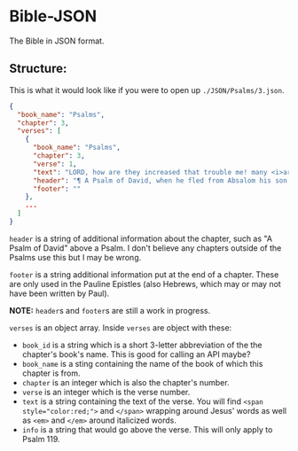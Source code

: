 # Bible-JSON
The Bible in JSON format.

## Structure:
This is what it would look like if you were to open up `./JSON/Psalms/3.json`.
```json
{
  "book_name": "Psalms",
  "chapter": 3,
  "verses": [
    {
      "book_name": "Psalms",
      "chapter": 3,
      "verse": 1,
      "text": "LORD, how are they increased that trouble me! many <i>are</i> they that rise up against me.",
      "header": "¶ A Psalm of David, when he fled from Absalom his son.",
      "footer": ""
    },
    ...
  ]
}
```
`header` is a string of additional information about the chapter, such as "A Psalm of David" above a Psalm. I don't believe any chapters outside of the Psalms use this but I may be wrong.

`footer` is a string additional information put at the end of a chapter. These are only used in the Pauline Epistles (also Hebrews, which may or may not have been written by Paul).

**NOTE:** `header`s and `footer`s are still a work in progress.

`verses` is an object array. Inside `verses` are object with these:

- `book_id` is a string which is a short 3-letter abbreviation of the the chapter's book's name. This is good for calling an API maybe?
- `book_name` is a sting containing the name of the book of which this chapter is from.
- `chapter` is an integer which is also the chapter's number.
- `verse` is an integer which is the verse number.
- `text` is a string containing the text of the verse. You will find `<span style="color:red;">` and `</span>` wrapping around Jesus' words as well as `<em>` and `</em>` around italicized words.
- `info` is a string that would go above the verse. This will only apply to Psalm 119.
